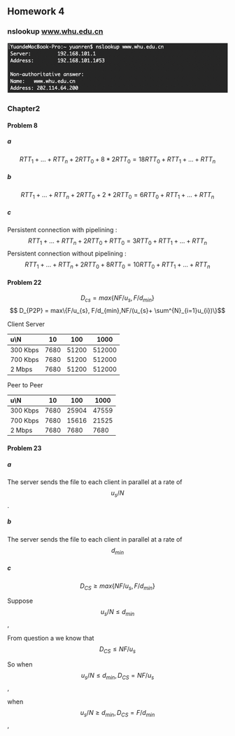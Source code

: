 ## Homework 4

### nslookup www.whu.edu.cn 

![homework4_nslookup](https://github.com/sumAllie/distributedNetwork/blob/master/Homework/homework4/homework4_nslookup.png)



### Chapter2

#### Problem 8

##### a

$$
RTT_{1} + ... + RTT_{n} + 2RTT_{0} + 8*2 RTT_{0}
= 18RTT_{0} + RTT_{1} + ... + RTT_{n}
$$

##### b

$$
RTT_{1} + ... + RTT_{n} + 2RTT_{0} + 2*2 RTT_{0}
= 6RTT_{0} + RTT_{1} + ... + RTT_{n}
$$

##### c

Persistent connection with pipelining : 
$$
RTT_{1} + ... + RTT_{n} + 2RTT_{0} + RTT_{0}
= 3RTT_{0} + RTT_{1} + ... + RTT_{n}
$$
Persistent connection without pipelining : 
$$
RTT_{1} + ... + RTT_{n} + 2RTT_{0} + 8RTT_{0}= 10RTT_{0} + RTT_{1} + ... + RTT_{n}
$$

#### Problem 22

$$ D_{cs} = max\{NF/u_{s}, F/d_{min}\} $$
$$ D_{P2P} = max\{F/u_{s}, F/d_{min},NF/(u_{s}+ \sum^{N}_{i=1}u_{i})\}$$ 



Client Server 

| u\N      | 10   | 100   | 1000   |
| :------- | ---- | ----- | ------ |
| 300 Kbps | 7680 | 51200 | 512000 |
| 700 Kbps | 7680 | 51200 | 512000 |
| 2 Mbps   | 7680 | 51200 | 512000 |



Peer to Peer

| u\N      | 10   | 100   | 1000  |
| :------- | ---- | ----- | ----- |
| 300 Kbps | 7680 | 25904 | 47559 |
| 700 Kbps | 7680 | 15616 | 21525 |
| 2 Mbps   | 7680 | 7680  | 7680  |



####  Problem 23

##### a

The server sends the file to each client in parallel at a rate of $$ u_{s}/N $$.

##### b

The server sends the file to each client in parallel at a rate of $$d_{min} $$

##### c

$$ D_{CS} \geq max\{NF/u_{s}, F/d_{min}\} $$

Suppose $$ u_{s}/N \leq d_{min} $$,

From question a we know that $$ D_{CS} \leq NF/u_{s} $$

So when $$ u_{s}/N \leq d_{min},D_{CS}=NF/u_{s} $$,

when $$ u_{s}/N \geq d_{min},D_{CS}=F/d_{min} $$,

